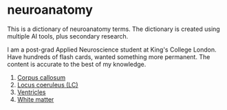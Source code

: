 # neuroanatomy

This is a dictionary of neuroanatomy terms. The dictionary is created using multiple AI tools, plus secondary research. 

I am a post-grad Applied Neuroscience student at King's College London. Have hundreds of flash cards, wanted something more permanent. The content is accurate to the best of my knowledge. 


1. [Corpus callosum](https://github.com/sudarshana/neuroanatomy/blob/main/corpuscallosum.md)
2. [Locus coeruleus (LC)](https://github.com/sudarshana/neuroanatomy/blob/main/Locuscoeruleus.md)
3. [Ventricles](https://github.com/sudarshana/neuroanatomy/blob/main/Ventricles.md) 
4. [White matter](https://github.com/sudarshana/neuroanatomy/blob/main/Whitematter.md)
